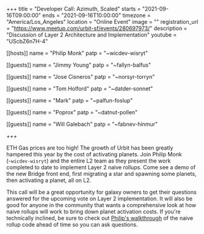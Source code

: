 +++
title = "Developer Call: Azimuth, Scaled"
starts = "2021-09-16T09:00:00"
ends = "2021-09-16T10:00:00"
timezone = "America/Los_Angeles"
location = "Online Event"
image = ""
registration_url = "https://www.meetup.com/urbit-sf/events/280697973/"
description = "Discussion of Layer 2 Architecture and Implementation"
youtube = "UScbZ6n7H-4"

[[hosts]]
name = "Philip Monk"
patp = "~wicdev-wisryt"

[[guests]]
name = "Jimmy Young"
patp = "~fallyn-balfus"

[[guests]]
name = "Jose Cisneros"
patp = "~norsyr-torryn"

[[guests]]
name = "Tom Holford"
patp = "~datder-sonnet"

[[guests]]
name = "Mark"
patp = "~palfun-foslup"

[[guests]]
name = "Poprox"
patp = "~datnut-pollen"

[[guests]]
name = "Will Galebach"
patp = "~fabnev-hinmur"


+++

ETH Gas prices are too high! The growth of Urbit has been greatly hampered this year by the cost of activating planets. Join Philip Monk (`~wicdev-wisryt`) and the entire L2 team as they present the work completed to date to implement Layer 2 naive rollups. Come see a demo of the new Bridge front end, first migrating a star and spawning some planets, then activating a planet, all on L2.

This call will be a great opportunity for galaxy owners to get their questions answered for the upcoming vote on Layer 2 implementation. It will also be good for anyone in the community that wants a comprehensive look at how naive rollups will work to bring down planet activation costs. If you're technically inclined, be sure to check out [Philip's walkthrough](https://www.youtube.com/watch?v=lQdqCwYIBoU) of the naive rollup code ahead of time so you can ask questions.
